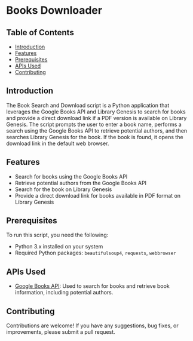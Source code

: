 # Books Downloader

## Table of Contents

- [Introduction](#introduction)
- [Features](#features)
- [Prerequisites](#prerequisites)
- [APIs Used](#apis-used)
- [Contributing](#contributing)

## Introduction

The Book Search and Download script is a Python application that leverages the Google Books API and Library Genesis to search for books and provide a direct download link if a PDF version is available on Library Genesis.
The script prompts the user to enter a book name, performs a search using the Google Books API to retrieve potential authors, and then searches Library Genesis for the book. If the book is found, it opens the download link in the default web browser.

## Features

- Search for books using the Google Books API
- Retrieve potential authors from the Google Books API
- Search for the book on Library Genesis
- Provide a direct download link for books available in PDF format on Library Genesis

## Prerequisites

To run this script, you need the following:

- Python 3.x installed on your system
- Required Python packages: `beautifulsoup4`, `requests`, `webbrowser`

## APIs Used

- [Google Books API](https://developers.google.com/books/docs/overview): Used to search for books and retrieve book information, including potential authors.

## Contributing

Contributions are welcome! If you have any suggestions, bug fixes, or improvements, please submit a pull request.

